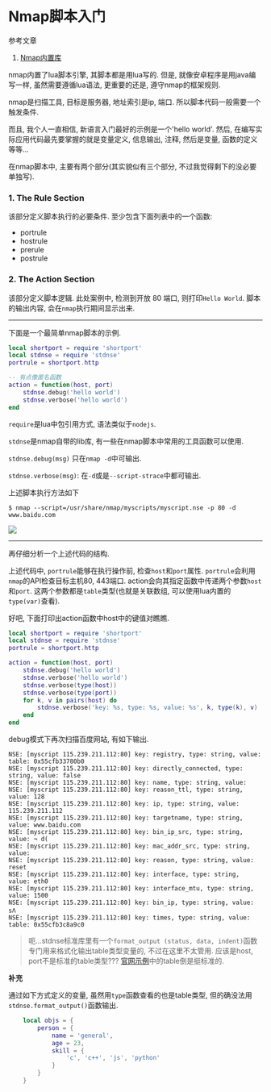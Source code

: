 # Nmap脚本入门

参考文章

1. [Nmap内置库](https://nmap.org/nsedoc/lib/)

nmap内置了lua脚本引擎, 其脚本都是用lua写的. 但是, 就像安卓程序是用java编写一样, 虽然需要遵循lua语法, 更重要的还是, 遵守nmap的框架规则.

nmap是扫描工具, 目标是服务器, 地址索引是ip, 端口. 所以脚本代码一般需要一个触发条件.

而且, 我个人一直相信, 新语言入门最好的示例是一个'hello world'. 然后, 在编写实际应用代码最先要掌握的就是变量定义, 信息输出, 注释, 然后是变量, 函数的定义等等...

在nmap脚本中, 主要有两个部分(其实貌似有三个部分, 不过我觉得剩下的没必要单独写).

### 1. The Rule Section

该部分定义脚本执行的必要条件. 至少包含下面列表中的一个函数:

- portrule
- hostrule
- prerule
- postrule

### 2. The Action Section

该部分定义脚本逻辑. 此处案例中, 检测到开放 80 端口, 则打印`Hello World`. 脚本的输出内容, 会在`nmap`执行期间显示出来. 

------

下面是一个最简单nmap脚本的示例.

```lua
local shortport = require 'shortport'
local stdnse = require 'stdnse'
portrule = shortport.http

-- 有点像匿名函数
action = function(host, port)
    stdnse.debug('hello world')
    stdnse.verbose('hello world')
end
```

`require`是lua中包引用方式, 语法类似于`nodejs`.

`stdnse`是nmap自带的lib库, 有一些在nmap脚本中常用的工具函数可以使用.

`stdnse.debug(msg)` 只在`nmap -d`中可输出.

`stdnse.verbose(msg)`: 在`-d`或是`--script-strace`中都可输出.

上述脚本执行方法如下

```
$ nmap --script=/usr/share/nmap/myscripts/myscript.nse -p 80 -d www.baidu.com
```

![](http://img.generals.spcace/21ca273ca77a3ce1394f48e67e881adc.png)

------

再仔细分析一个上述代码的结构. 

上述代码中, `portrule`能够在执行操作前, 检查`host`和`port`属性. `portrule`会利用`nmap`的API检查目标主机80, 443端口. action会向其指定函数中传递两个参数`host`和`port`. 这两个参数都是`table`类型(也就是关联数组, 可以使用lua内置的`type(var)`查看).

好吧, 下面打印出action函数中host中的键值对瞧瞧.

```lua
local shortport = require 'shortport'
local stdnse = require 'stdnse'
portrule = shortport.http

action = function(host, port)
    stdnse.debug('hello world')
    stdnse.verbose('hello world')
    stdnse.verbose(type(host))
    stdnse.verbose(type(port))
    for k, v in pairs(host) do
        stdnse.verbose('key: %s, type: %s, value: %s', k, type(k), v)
    end 
end
```

debug模式下再次扫描百度网站, 有如下输出.

```log
NSE: [myscript 115.239.211.112:80] key: registry, type: string, value: table: 0x55cfb33780b0
NSE: [myscript 115.239.211.112:80] key: directly_connected, type: string, value: false
NSE: [myscript 115.239.211.112:80] key: name, type: string, value: 
NSE: [myscript 115.239.211.112:80] key: reason_ttl, type: string, value: 128
NSE: [myscript 115.239.211.112:80] key: ip, type: string, value: 115.239.211.112
NSE: [myscript 115.239.211.112:80] key: targetname, type: string, value: www.baidu.com
NSE: [myscript 115.239.211.112:80] key: bin_ip_src, type: string, value: ¬ d(
NSE: [myscript 115.239.211.112:80] key: mac_addr_src, type: string, value: 
NSE: [myscript 115.239.211.112:80] key: reason, type: string, value: reset
NSE: [myscript 115.239.211.112:80] key: interface, type: string, value: eth0
NSE: [myscript 115.239.211.112:80] key: interface_mtu, type: string, value: 1500
NSE: [myscript 115.239.211.112:80] key: bin_ip, type: string, value: s𐒰
NSE: [myscript 115.239.211.112:80] key: times, type: string, value: table: 0x55cfb3c8a9c0
```

> 呃...stdnse标准库里有一个`format_output (status, data, indent)`函数专门用来格式化输出table类型变量的, 不过在这里不太管用. 应该是host, port不是标准的table类型??? [官网示例](https://nmap.org/nsedoc/lib/stdnse.html#output_table)中的table倒是挺标准的.

**补充**

通过如下方式定义的变量, 虽然用`type`函数查看的也是table类型, 但的确没法用`stdnse.format_output()`函数输出.

```lua
    local objs = { 
        person = { 
            name = 'general',
            age = 23, 
            skill = { 
                'c', 'c++', 'js', 'python'
            }   
        }   
    }   
```
